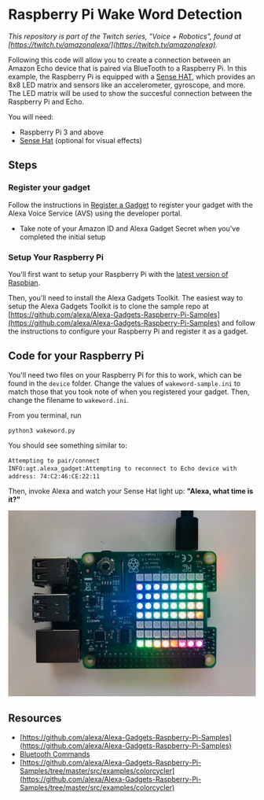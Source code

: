 # Raspberry Pi Wake Word Detection

_This repository is part of the Twitch series, "Voice + Robotics", found at [https://twitch.tv/amazonalexa/](https://twitch.tv/amazonalexa)._

Following this code will allow you to create a connection between an Amazon Echo device that is paired via BlueTooth to a Raspberry Pi. In this example, the Raspberry Pi is equipped with a [Sense HAT](https://www.raspberrypi.org/products/sense-hat/), which provides an 8x8 LED matrix and sensors like an accelerometer, gyroscope, and more. The LED matrix will be used to show the succesful connection between the Raspberry Pi and Echo.

You will need:

* Raspberry Pi 3 and above
* [Sense Hat](https://www.raspberrypi.org/documentation/hardware/sense-hat/) (optional for visual effects)

## Steps

### Register your gadget

Follow the instructions in [Register a Gadget](https://github.com/alexa/Alexa-Gadgets-Raspberry-Pi-Samples/blob/master/README.md#registering-a-gadget-in-the-alexa-voice-service-developer-console) to register your gadget with the Alexa Voice Service (AVS) using the developer portal.

- Take note of your Amazon ID and Alexa Gadget Secret when you've completed the initial setup

### Setup Your Raspberry Pi

You'll first want to setup your Raspberry Pi with the [latest version of Raspbian](https://www.raspberrypi.org/downloads/raspbian/). 

Then, you'll need to install the Alexa Gadgets Toolkit. The easiest way to setup the Alexa Gadgets Toolkit is to clone the sample repo at [https://github.com/alexa/Alexa-Gadgets-Raspberry-Pi-Samples](https://github.com/alexa/Alexa-Gadgets-Raspberry-Pi-Samples) and follow the instructions to configure your Raspberry Pi and register it as a gadget. 

## Code for your Raspberry Pi

You'll need two files on your Raspberry Pi for this to work, which can be found in the `device` folder. Change the values of `wakeword-sample.ini` to match those that you took note of when you registered your gadget. Then, change the filename to `wakeword.ini`.

From you terminal, run

    python3 wakeword.py
    
You should see something similar to:

    Attempting to pair/connect
    INFO:agt.alexa_gadget:Attempting to reconnect to Echo device with address: 74:C2:46:CE:22:11

Then, invoke Alexa and watch your Sense Hat light up: __"Alexa, what time is it?"__

![Sense Hat](./img/rainbow.jpg)

## Resources

- [https://github.com/alexa/Alexa-Gadgets-Raspberry-Pi-Samples](https://github.com/alexa/Alexa-Gadgets-Raspberry-Pi-Samples)
- [Bluetooth Commands](https://www.raspberrypi.org/forums/viewtopic.php?t=214373)
- [https://github.com/alexa/Alexa-Gadgets-Raspberry-Pi-Samples/tree/master/src/examples/colorcycler](https://github.com/alexa/Alexa-Gadgets-Raspberry-Pi-Samples/tree/master/src/examples/colorcycler)
